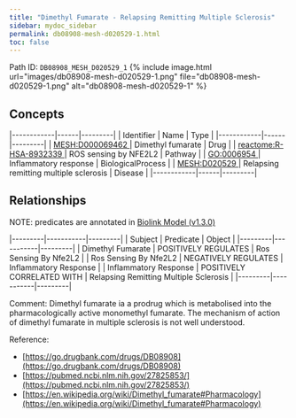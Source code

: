 ```yaml
---
title: "Dimethyl Fumarate - Relapsing Remitting Multiple Sclerosis"
sidebar: mydoc_sidebar
permalink: db08908-mesh-d020529-1.html
toc: false 
---
```



Path ID: `DB08908_MESH_D020529_1`
{% include image.html url="images/db08908-mesh-d020529-1.png" file="db08908-mesh-d020529-1.png" alt="db08908-mesh-d020529-1" %}

## Concepts

|------------|------|---------|
| Identifier | Name | Type    |
|------------|------|---------|
| <a href="https://identifiers.org/MESH:D000069462">MESH:D000069462 </a> | Dimethyl fumarate | Drug |
| <a href="https://identifiers.org/reactome:R-HSA-8932339">reactome:R-HSA-8932339 </a> | ROS sensing by NFE2L2 | Pathway |
| <a href="https://identifiers.org/GO:0006954">GO:0006954 </a> | Inflammatory response | BiologicalProcess |
| <a href="https://identifiers.org/MESH:D020529">MESH:D020529 </a> | Relapsing remitting multiple sclerosis | Disease |
|------------|------|---------|

## Relationships


NOTE: predicates are annotated in <a href="https://github.com/biolink/biolink-model/releases/tag/v1.3.0">Biolink Model (v1.3.0)</a>

|---------|-----------|---------|
| Subject | Predicate | Object  |
|---------|-----------|---------|
| Dimethyl Fumarate | POSITIVELY REGULATES | Ros Sensing By Nfe2L2 |
| Ros Sensing By Nfe2L2 | NEGATIVELY REGULATES | Inflammatory Response |
| Inflammatory Response | POSITIVELY CORRELATED WITH | Relapsing Remitting Multiple Sclerosis |
|---------|-----------|---------|

Comment: Dimethyl fumarate ia a prodrug which is metabolised into the pharmacologically active monomethyl fumarate. The mechanism of action of dimethyl fumarate in multiple sclerosis is not well understood.

Reference: 
  - [https://go.drugbank.com/drugs/DB08908](https://go.drugbank.com/drugs/DB08908)
  - [https://pubmed.ncbi.nlm.nih.gov/27825853/](https://pubmed.ncbi.nlm.nih.gov/27825853/)
  - [https://en.wikipedia.org/wiki/Dimethyl_fumarate#Pharmacology](https://en.wikipedia.org/wiki/Dimethyl_fumarate#Pharmacology)
